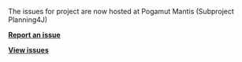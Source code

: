 The issues for project are now hosted at Pogamut Mantis (Subproject Planning4J)

**[Report an issue](http://pogamut.cuni.cz/pogamut-mantis/set_project.php?project_id=6&make_default=no&ref=bug_report_page.php)**

**[View issues](http://pogamut.cuni.cz/pogamut-mantis/set_project.php?project_id=6&make_default=no&ref=view_all_bug_page.php)**